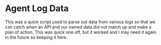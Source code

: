 # Agent Log Data

This was a quick script used to parse out data from various logs so that we can catch when an API and our owned data did not match up and make a plan of action.  This was quick one off, but it worked and I may need it again in the future so keeping it here.